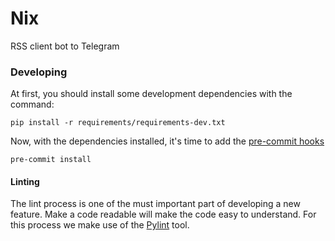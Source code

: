 # Nix
RSS client bot to Telegram

### Developing

At first, you should install some development dependencies with the command:

`pip install -r requirements/requirements-dev.txt`

Now, with the dependencies installed, it's time to add the [pre-commit hooks](https://github.com/pre-commit/pre-commit-hooks)

`pre-commit install`

#### Linting

The lint process is one of the must important part of developing a new feature. Make a code readable will make the code easy to understand.
For this process we make use of the [Pylint](https://pylint.pycqa.org/en/latest/index.html) tool.
